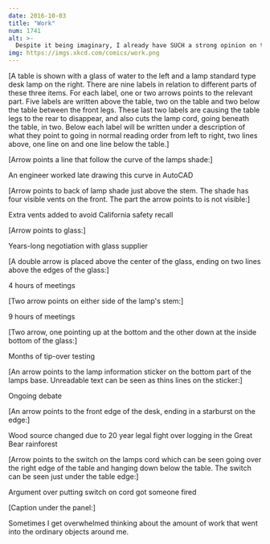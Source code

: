 ```yaml
---
date: 2016-10-03
title: "Work"
num: 1741
alt: >-
  Despite it being imaginary, I already have SUCH a strong opinion on the cord-switch firing incident.
img: https://imgs.xkcd.com/comics/work.png
---
```

[A table is shown with a glass of water to the left and a lamp standard type desk lamp on the right. There are nine labels in relation to different parts of these three items. For each label, one or two arrows points to the relevant part. Five labels are written above the table, two on the table and two below the table between the front legs. These last two labels are causing the table legs to the rear to disappear, and also cuts the lamp cord, going beneath the table, in two. Below each label will be written under a description of what they point to going in normal reading order from left to right, two lines above, one line on and one line below the table.]

[Arrow points a line that follow the curve of the lamps shade:]

An engineer worked late drawing this curve in AutoCAD

[Arrow points to back of lamp shade just above the stem. The shade has four visible vents on the front. The part the arrow points to is not visible:]

Extra vents added to avoid California safety recall

[Arrow points to glass:]

Years-long negotiation with glass supplier

[A double arrow is placed above the center of the glass, ending on two lines above the edges of the glass:]

4 hours of meetings

[Two arrow points on either side of the lamp's stem:]

9 hours of meetings

[Two arrow, one pointing up at the bottom and the other down at the inside bottom of the glass:]

Months of tip-over testing

[An arrow points to the lamp information sticker on the bottom part of the lamps base. Unreadable text can be seen as thins lines on the sticker:]

Ongoing debate

[An arrow points to the front edge of the desk, ending in a starburst on the edge:]

Wood source changed due to 20 year legal fight over logging in the Great Bear rainforest

[Arrow points to the switch on the lamps cord which can be seen going over the right edge of the table and hanging down below the table. The switch can be seen just under the table edge:]

Argument over putting switch on cord got someone fired

[Caption under the panel:]

Sometimes I get overwhelmed thinking about the amount of work that went into the ordinary objects around me.